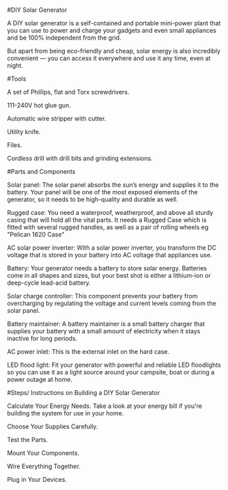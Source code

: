 #DIY Solar Generator

A DIY solar generator is a self-contained and portable mini-power plant that you can use to power and charge your gadgets and even small appliances and be 100% independent from the grid.

But apart from being eco-friendly and cheap, solar energy is also incredibly convenient — you can access it everywhere and use it any time, even at night.


#Tools

A set of Phillips, flat and Torx screwdrivers.

111-240V hot glue gun.

Automatic wire stripper with cutter.

Utility knife.

Files.

Cordless drill with drill bits and grinding extensions.




#Parts and Components

Solar panel: The solar panel absorbs the sun’s energy and supplies it to the battery. Your panel will be one of the most exposed elements of the generator, so it needs to be high-quality and durable as well.

Rugged case: You need a waterproof, weatherproof, and above all sturdy casing that will hold all the vital parts.
It needs a Rugged Case which is fitted with several rugged handles, as well as a pair of rolling wheels eg "Pelican 1620 Case"

AC solar power inverter: With a solar power inverter, you transform the DC voltage that is stored in your battery into AC voltage that appliances use.

Battery: Your generator needs a battery to store solar energy. Batteries come in all shapes and sizes, but your best shot is either a lithium-ion or deep-cycle lead-acid battery.

Solar charge controller: This component prevents your battery from overcharging by regulating the voltage and current levels coming from the solar panel.

Battery maintainer: A battery maintainer is a small battery charger that supplies your battery with a small amount of electricity when it stays inactive for long periods.

AC power inlet: This is the external inlet on the hard case.

LED flood light: Fit your generator with powerful and reliable LED floodlights so you can use it as a light source around your campsite, boat or during a power outage at home.



#Steps/ Instructions on Building a DIY Solar Generator

Calculate Your Energy Needs. Take a look at your energy bill if you're building the system for use in your home.

Choose Your Supplies Carefully.

Test the Parts.

Mount Your Components. 

Wire Everything Together.

Plug in Your Devices.





